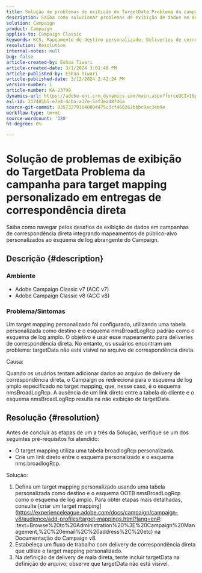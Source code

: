 ```yaml
---
title: Solução de problemas de exibição do TargetData Problema da campanha para target mapping personalizado em entregas de correspondência direta
description: Saiba como solucionar problemas de exibição de dados em deliveries de correspondência direta com target mapping personalizado usando o schema de log amplo do Campaign.
solution: Campaign
product: Campaign
applies-to: Campaign Classic
keywords: KCS, Mapeamento de destino personalizado, Deliveries de correspondência direta, TargetData, Tabela personalizada, OOTB, Esquema de Broad log, Fluxo de trabalho, Criação de link, Campanha, Solução de problemas
resolution: Resolution
internal-notes: null
bug: false
article-created-by: Eshaa Tiwari
article-created-date: 3/1/2024 3:01:48 PM
article-published-by: Eshaa Tiwari
article-published-date: 3/12/2024 2:42:24 PM
version-number: 1
article-number: KA-23799
dynamics-url: https://adobe-ent.crm.dynamics.com/main.aspx?forceUCI=1&pagetype=entityrecord&etn=knowledgearticle&id=661aa79b-dcd7-ee11-9078-6045bd006b25
exl-id: 217485b5-e7e4-4cba-a37e-5af3ea48fd6a
source-git-commit: 835732791640004475c3cf468262bbbc9ac34b9e
workflow-type: tm+mt
source-wordcount: '320'
ht-degree: 0%

---
```


# Solução de problemas de exibição do TargetData Problema da campanha para target mapping personalizado em entregas de correspondência direta


Saiba como navegar pelos desafios de exibição de dados em campanhas de correspondência direta integrando mapeamentos de público-alvo personalizados ao esquema de log abrangente do Campaign.

## Descrição {#description}


### Ambiente

- Adobe Campaign Classic v7 (ACC v7)
- Adobe Campaign Classic v8 (ACC v8)


### Problema/Sintomas

Um target mapping personalizado foi configurado, utilizando uma tabela personalizada como destino e o esquema nmsBroadLogRcp padrão como o esquema de log amplo. O objetivo é usar esse mapeamento para deliveries de correspondência direta. No entanto, os usuários encontram um problema: targetData não está visível no arquivo de correspondência direta.

Causa:

Quando os usuários tentam adicionar dados ao arquivo de delivery de correspondência direta, o Campaign os redireciona para o esquema de log amplo especificado no target mapping, que, nesse caso, é o esquema nmsBroadLogRcp. A ausência de um link direto entre a tabela do cliente e o esquema nmsBroadLogRcp resulta na não exibição de targetData.


## Resolução {#resolution}


Antes de concluir as etapas de um a três da Solução, verifique se um dos seguintes pré-requisitos foi atendido:

- O target mapping utiliza uma tabela broadlogRcp personalizada.
- Crie um link direto entre o esquema personalizado e o esquema nms:broadlogRcp.


Solução:

1. Defina um target mapping personalizado usando uma tabela personalizada como destino e o esquema OOTB nmsBroadLogRcp como o esquema de log amplo. Para obter etapas mais detalhadas, consulte [criar um target mapping](https://experienceleague.adobe.com/docs/campaign/campaign-v8/audience/add-profiles/target-mappings.html?lang=en#: :text=Browse%20to%20Administration%20%3E%20Campaign%20Management,%2C%20email%2C%20address%2C%20etc) na Documentação do Campaign v8.
2. Estabeleça um fluxo de trabalho com delivery de correspondência direta que utilize o target mapping personalizado.
3. Na definição de delivery de mala direta, tente incluir targetData na definição do arquivo; observe que targetData não está visível.
